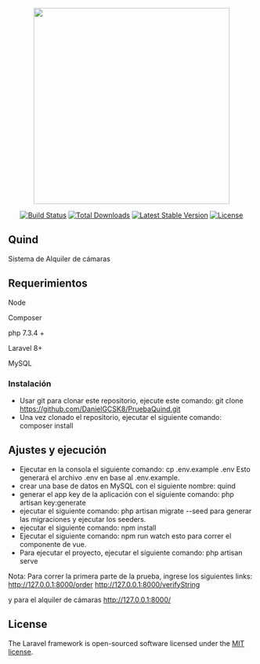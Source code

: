 <p align="center"><a href="https://laravel.com" target="_blank"><img src="https://raw.githubusercontent.com/laravel/art/master/logo-lockup/5%20SVG/2%20CMYK/1%20Full%20Color/laravel-logolockup-cmyk-red.svg" width="400"></a></p>

<p align="center">
<a href="https://travis-ci.org/laravel/framework"><img src="https://travis-ci.org/laravel/framework.svg" alt="Build Status"></a>
<a href="https://packagist.org/packages/laravel/framework"><img src="https://img.shields.io/packagist/dt/laravel/framework" alt="Total Downloads"></a>
<a href="https://packagist.org/packages/laravel/framework"><img src="https://img.shields.io/packagist/v/laravel/framework" alt="Latest Stable Version"></a>
<a href="https://packagist.org/packages/laravel/framework"><img src="https://img.shields.io/packagist/l/laravel/framework" alt="License"></a>
</p>

## Quind

Sistema de Alquiler de cámaras

## Requerimientos

Node

Composer

php 7.3.4 +

Laravel 8+

MySQL

### Instalación

- Usar git para clonar este repositorio, ejecute este comando: git clone https://github.com/DanielGCSK8/PruebaQuind.git
- Una vez clonado el repositorio, ejecutar el siguiente comando: composer install


## Ajustes y ejecución

- Ejecutar en la consola el siguiente comando: cp .env.example .env
Esto generará el archivo .env en base al .env.example.
- crear una base de datos en MySQL con el siguiente nombre: quind
- generar el app key de la aplicación con el siguiente comando: php artisan key:generate
- ejecutar el siguiente comando: php artisan migrate --seed para generar las migraciones y ejecutar los seeders.
- ejecutar el siguiente comando: npm install
- Ejecutar el siguiente comando: npm run watch
esto para correr el componente de vue.
- Para ejecutar el proyecto, ejecutar el siguiente comando: php artisan serve

Nota: Para correr la primera parte de la prueba, ingrese los siguientes links:
http://127.0.0.1:8000/order
http://127.0.0.1:8000/verifyString

y para el alquiler de cámaras
http://127.0.0.1:8000/

## License

The Laravel framework is open-sourced software licensed under the [MIT license](https://opensource.org/licenses/MIT).
